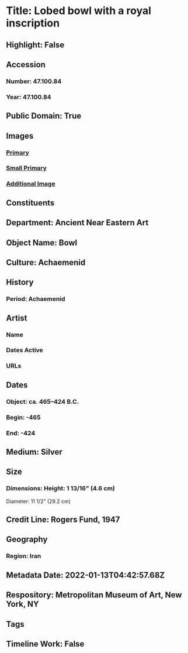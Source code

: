 # Title: Lobed bowl with a royal inscription
## Highlight: False
## Accession
### Number: 47.100.84
### Year: 47.100.84
## Public Domain: True
## Images
### [Primary](https://images.metmuseum.org/CRDImages/an/original/DT345459.jpg)
### [Small Primary](https://images.metmuseum.org/CRDImages/an/web-large/DT345459.jpg)
### [Additional Image](https://images.metmuseum.org/CRDImages/an/original/hb47_100_84.jpg)
## Constituents
## Department: Ancient Near Eastern Art
## Object Name: Bowl
## Culture: Achaemenid
## History
### Period: Achaemenid
## Artist
### Name
### Dates Active
### URLs
## Dates
### Object: ca. 465–424 B.C.
### Begin: -465
### End: -424
## Medium: Silver
## Size
### Dimensions: Height: 1 13/16" (4.6 cm)
Diameter: 11 1/2" (29.2 cm)
## Credit Line: Rogers Fund, 1947
## Geography
### Region: Iran
## Metadata Date: 2022-01-13T04:42:57.68Z
## Respository: Metropolitan Museum of Art, New York, NY
## Tags
## Timeline Work: False